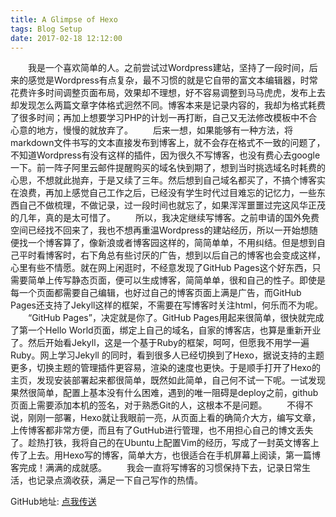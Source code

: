 ```yaml
---
title: A Glimpse of Hexo
tags: Blog Setup
date: 2017-02-18 12:12:00
---
```



&emsp;&emsp;我是一个喜欢简单的人。之前尝试过Wordpress建站，坚持了一段时间，后来的感觉是Wordpress有点复杂，最不习惯的就是它自带的富文本编辑器，时常花费许多时间调整页面布局，效果却不理想，好不容易调整到马马虎虎，发布上去却发现怎么两篇文章字体格式迥然不同。博客本来是记录内容的，我却为格式耗费了很多时间；再加上想要学习PHP的计划一再打断，自己又无法修改模板中不合心意的地方，慢慢的就放弃了。
&emsp;&emsp;后来一想，如果能够有一种方法，将markdown文件书写的文本直接发布到博客上，就不会存在格式不一致的问题了，不知道Wordpress有没有这样的插件，因为很久不写博客，也没有费心去google一下。前一阵子阿里云邮件提醒购买的域名快到期了，想到当时挑选域名时耗费的心思，不想就此抛弃，于是又续了三年。然后想到自己域名都买了，不搞个博客实在浪费，再加上感觉自己工作之后，已经没有学生时代过目难忘的记忆力，一些东西自己不做梳理，不做记录，过一段时间也就忘了，如果浑浑噩噩过完这风华正茂的几年，真的是太可惜了。
&emsp;&emsp;所以，我决定继续写博客。之前申请的国外免费空间已经找不回来了，我也不想再重温Wordpress的建站经历，所以一开始想随便找一个博客算了，像新浪或者博客园这样的，简简单单，不用纠结。但是想到自己平时看博客时，右下角总有些讨厌的广告，想到以后自己的博客也会变成这样，心里有些不情愿。就在网上闲逛时，不经意发现了GitHub Pages这个好东西，只需要简单上传写静态页面，便可以生成博客，简简单单，很和自己的性子。即使是每一个页面都需要自己编辑，也好过自己的博客页面上满是广告，而GitHub Pages还支持了Jekyll这样的框架，不需要在写博客时关注html，何乐而不为呢。
&emsp;&emsp;“GitHub Pages”，决定就是你了。GitHub Pages用起来很简单，很快就完成了第一个Hello World页面，绑定上自己的域名，自家的博客店，也算是重新开业了。然后开始看Jekyll，这是一个基于Ruby的框架，呵呵，但愿我不用学一遍Ruby。网上学习Jekyll 的同时，看到很多人已经切换到了Hexo，据说支持的主题更多，切换主题的管理插件更容易，渲染的速度也更快。于是顺手打开了Hexo的主页，发现安装部署起来都很简单，既然如此简单，自己何不试一下呢。一试发现果然很简单，配置上基本没有什么困难，遇到的唯一阻碍是deploy之前，github页面上需要添加本机的签名，对于熟悉Git的人，这根本不是问题。
&emsp;&emsp;不得不说，刚刚一部署，Hexo就让我眼前一亮，从页面上看的确简介大方，编写文章，上传博客都非常方便，而且有了GutHub进行管理，也不用担心自己的博文丢失了。趁热打铁，我将自己的在Ubuntu上配置Vim的经历，写成了一封英文博客上传了上去。用Hexo写的博客，简单大方，也很适合在手机屏幕上阅读，第一篇博客完成！满满的成就感。
&emsp;&emsp;我会一直将写博客的习惯保持下去，记录日常生活，也记录点滴收获，满足一下自己写作的热情。


GitHub地址: [点我传送](https://github.com/yiayiao/Blog)